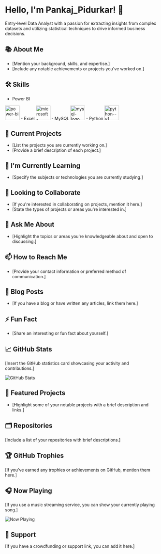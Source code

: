 # Hello, I'm Pankaj_Pidurkar! 👋

Entry-level Data Analyst with a passion for extracting insights from complex datasets and utilizing statistical techniques to drive informed business decisions.

## 📚 About Me

- [Mention your background, skills, and expertise.]
- [Include any notable achievements or projects you've worked on.]

## 🛠️ Skills

- Power BI 
 <img width="48" height="48" src="https://img.icons8.com/color/48/power-bi.png" alt="power-bi"/>
- Excel 
  <img width="48" height="48" src="https://img.icons8.com/color/48/microsoft-excel-2019--v1.png" alt="microsoft-excel-2019--v1"/>
- MySQL 
<img width="48" height="48" src="https://img.icons8.com/color/48/mysql-logo.png" alt="mysql-logo"/>
- Python 
<img width="48" height="48" src="https://img.icons8.com/color/48/python--v1.png" alt="python--v1"/>



## 🔭 Current Projects

- [List the projects you are currently working on.]
- [Provide a brief description of each project.]

## 🌱 I'm Currently Learning

- [Specify the subjects or technologies you are currently studying.]

## 👯 Looking to Collaborate

- [If you're interested in collaborating on projects, mention it here.]
- [State the types of projects or areas you're interested in.]

## 💬 Ask Me About

- [Highlight the topics or areas you're knowledgeable about and open to discussing.]

## 📫 How to Reach Me

- [Provide your contact information or preferred method of communication.]

## 📝 Blog Posts

- [If you have a blog or have written any articles, link them here.]

## ⚡ Fun Fact

- [Share an interesting or fun fact about yourself.]

## 📈 GitHub Stats

[Insert the GitHub statistics card showcasing your activity and contributions.]

![GitHub Stats](https://github-readme-stats.vercel.app/api?username=yourusername&show_icons=true)

## 🌟 Featured Projects

- [Highlight some of your notable projects with a brief description and links.]

## 🗂️ Repositories

[Include a list of your repositories with brief descriptions.]

## 🏆 GitHub Trophies

[If you've earned any trophies or achievements on GitHub, mention them here.]

## 🎧 Now Playing

[If you use a music streaming service, you can show your currently playing song.]

![Now Playing](https://spotify-github-profile.vercel.app/api/view?uid=yourspotifyuserid&cover_image=true&theme=novatorem)

## 🙏 Support

[If you have a crowdfunding or support link, you can add it here.]

